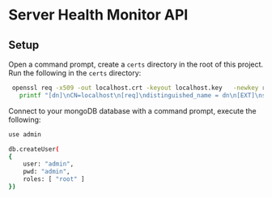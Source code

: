 # Server Health Monitor API

## Setup

Open a command prompt, create a `certs` directory in the root of this project. Run the following in the `certs` directory:

```bash
 openssl req -x509 -out localhost.crt -keyout localhost.key   -newkey rsa:2048 -nodes -sha256   -subj '/CN=localhost' -extensions EXT -config <( \
   printf "[dn]\nCN=localhost\n[req]\ndistinguished_name = dn\n[EXT]\nsubjectAltName=DNS:localhost\nkeyUsage=digitalSignature\nextendedKeyUsage=serverAuth")
```

Connect to your mongoDB database with a command prompt, execute the following:

```bash
use admin

db.createUser(
{
    user: "admin",
    pwd: "admin",
    roles: [ "root" ]
})
```
